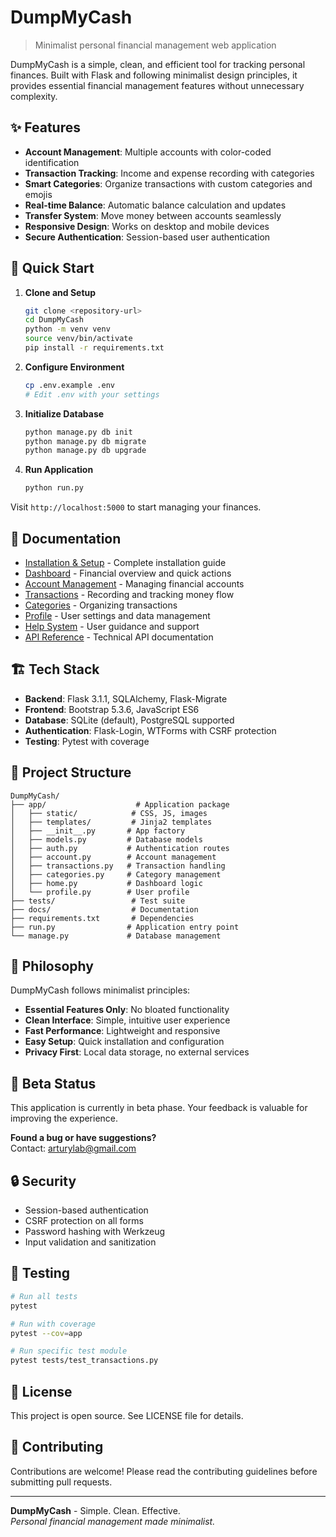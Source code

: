 # DumpMyCash

> Minimalist personal financial management web application

DumpMyCash is a simple, clean, and efficient tool for tracking personal finances. Built with Flask and following minimalist design principles, it provides essential financial management features without unnecessary complexity.

## ✨ Features

- **Account Management**: Multiple accounts with color-coded identification
- **Transaction Tracking**: Income and expense recording with categories
- **Smart Categories**: Organize transactions with custom categories and emojis
- **Real-time Balance**: Automatic balance calculation and updates
- **Transfer System**: Move money between accounts seamlessly
- **Responsive Design**: Works on desktop and mobile devices
- **Secure Authentication**: Session-based user authentication

## 🚀 Quick Start

1. **Clone and Setup**
   ```bash
   git clone <repository-url>
   cd DumpMyCash
   python -m venv venv
   source venv/bin/activate
   pip install -r requirements.txt
   ```

2. **Configure Environment**
   ```bash
   cp .env.example .env
   # Edit .env with your settings
   ```

3. **Initialize Database**
   ```bash
   python manage.py db init
   python manage.py db migrate
   python manage.py db upgrade
   ```

4. **Run Application**
   ```bash
   python run.py
   ```

Visit `http://localhost:5000` to start managing your finances.

## 📖 Documentation

- [Installation & Setup](docs/installation.md) - Complete installation guide
- [Dashboard](docs/dashboard.md) - Financial overview and quick actions
- [Account Management](docs/account.md) - Managing financial accounts
- [Transactions](docs/transactions.md) - Recording and tracking money flow
- [Categories](docs/categories.md) - Organizing transactions
- [Profile](docs/profile.md) - User settings and data management
- [Help System](docs/help.md) - User guidance and support
- [API Reference](docs/api.md) - Technical API documentation

## 🏗️ Tech Stack

- **Backend**: Flask 3.1.1, SQLAlchemy, Flask-Migrate
- **Frontend**: Bootstrap 5.3.6, JavaScript ES6
- **Database**: SQLite (default), PostgreSQL supported
- **Authentication**: Flask-Login, WTForms with CSRF protection
- **Testing**: Pytest with coverage

## 📁 Project Structure

```
DumpMyCash/
├── app/                    # Application package
│   ├── static/            # CSS, JS, images
│   ├── templates/         # Jinja2 templates
│   ├── __init__.py       # App factory
│   ├── models.py         # Database models
│   ├── auth.py           # Authentication routes
│   ├── account.py        # Account management
│   ├── transactions.py   # Transaction handling
│   ├── categories.py     # Category management
│   ├── home.py           # Dashboard logic
│   └── profile.py        # User profile
├── tests/                 # Test suite
├── docs/                  # Documentation
├── requirements.txt       # Dependencies
├── run.py                # Application entry point
└── manage.py             # Database management
```

## 🎯 Philosophy

DumpMyCash follows minimalist principles:

- **Essential Features Only**: No bloated functionality
- **Clean Interface**: Simple, intuitive user experience
- **Fast Performance**: Lightweight and responsive
- **Easy Setup**: Quick installation and configuration
- **Privacy First**: Local data storage, no external services

## 🧪 Beta Status

This application is currently in beta phase. Your feedback is valuable for improving the experience.

**Found a bug or have suggestions?**  
Contact: [arturylab@gmail.com](mailto:arturylab@gmail.com?subject=DumpMyCash%20Beta%20Feedback)

## 🔒 Security

- Session-based authentication
- CSRF protection on all forms
- Password hashing with Werkzeug
- Input validation and sanitization

## 🧪 Testing

```bash
# Run all tests
pytest

# Run with coverage
pytest --cov=app

# Run specific test module
pytest tests/test_transactions.py
```

## 📜 License

This project is open source. See LICENSE file for details.

## 🤝 Contributing

Contributions are welcome! Please read the contributing guidelines before submitting pull requests.

---

**DumpMyCash** - Simple. Clean. Effective.  
*Personal financial management made minimalist.*
